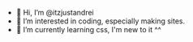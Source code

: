 - 👋 Hi, I’m @itzjustandrei
- 👀 I’m interested in coding, especially making sites.
- 🌱 I’m currently learning css, I'm new to it ^^

